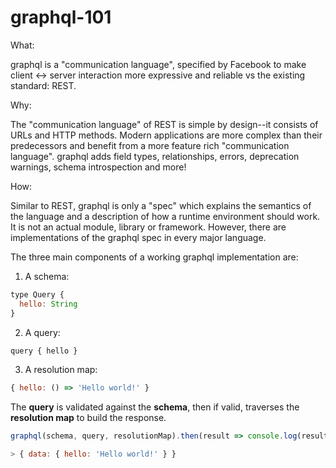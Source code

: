 # graphql-101

What:

graphql is a "communication language", specified by Facebook to make client <-> server interaction more expressive and reliable vs the existing standard: REST.

Why:

The "communication language" of REST is simple by design--it consists of URLs and HTTP methods. Modern applications are more complex than their predecessors and benefit from a more feature rich "communication language". graphql adds field types, relationships, errors, deprecation warnings, schema introspection and more!

How:

Similar to REST, graphql is only a "spec" which explains the semantics of the language and a description of how a runtime environment should work. It is not an actual module, library or framework. However, there are implementations of the graphql spec in every major language.

The three main components of a working graphql implementation are:

1) A schema:

```js
type Query {
  hello: String
}
```

2) A query:

```js
query { hello }
```

3) A resolution map:

```js
{ hello: () => 'Hello world!' }
```


The **query** is validated against the **schema**, then if valid, traverses the **resolution map** to build the response.

```js
graphql(schema, query, resolutionMap).then(result => console.log(result))

> { data: { hello: 'Hello world!' } }
```
